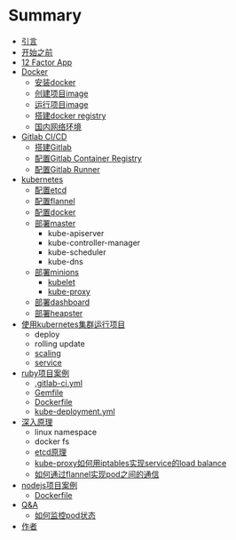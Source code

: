 # Summary

* [引言](README.md)
* [开始之前](introduction.md)
* [12 Factor App](12-factor-app.md)
* [Docker](docker.md)
  * [安装docker](docker/install.md)
  * [创建项目image](docker/build-image.md)
  * [运行项目image](docker/run-image.md)
  * [搭建docker registry](docker/registry.md)
  * [国内网络环境](docker/GFW.md)
* [Gitlab CI/CD](gitlab.md)
  * [搭建Gitlab](gitlab/gitlab.md)
  * [配置Gitlab Container Registry](gitlab/container-registry.md)
  * [配置Gitlab Runner](gitlab/runner.md)
* [kubernetes](kubernetes.md)
  * [配置etcd](kubernetes/etcd.md)
  * [配置flannel](kubernetes/flannel.md)
  * [配置docker](kubernetes/docker.md)
  * [部署master](kubernetes/bu-shu-master.md)
    * kube-apiserver
    * kube-controller-manager
    * kube-scheduler
    * kube-dns
  * [部署minions](kubernetes/minion.md)
    * [kubelet](kubernetes/bu-shu-slave/kube-let.md)
    * [kube-proxy](kubernetes/bu-shu-slave/kube-proxy.md)
  * [部署dashboard](kubernetes/bu-shu-dashboard.md)
  * [部署heapster](kubernetes/bu-shu-heapster.md)
* [使用kubernetes集群运行项目](bu-shu-di-yi-ge-xiang-mu.md)
  * deploy
  * rolling update
  * [scaling](bu-shu-di-yi-ge-xiang-mu/scaling.md)
  * [service](bu-shu-di-yi-ge-xiang-mu/service.md)
* [ruby项目案例](an-li.md)
  * [.gitlab-ci.yml](an-li/gitlab-ciyml.md)
  * [Gemfile](an-li/gemfile.md)
  * [Dockerfile](an-li/dockerfile.md)
  * [kube-deployment.yml](an-li/kube-deploymentyml.md)
* [深入原理](shen-ru-yuan-li.md)
  * linux namespace
  * docker fs
  * [etcd原理](shen-ru-yuan-li/etcd.md)
  * [kube-proxy如何用iptables实现service的load balance](shen-ru-yuan-li/iptable-load-balance.md)
  * [如何通过flannel实现pod之间的通信](shen-ru-yuan-li/flannel.md)
* [nodejs项目案例](nodejsxiang-mu-an-li.md)
  * [Dockerfile](dockerfile.md)
* [Q&A](Q&A.md)
  * [如何监控pod状态](Q&A/ru-he-jian-kong-pod-zhuang-tai.md)
* [作者](zuo-zhe.md)
